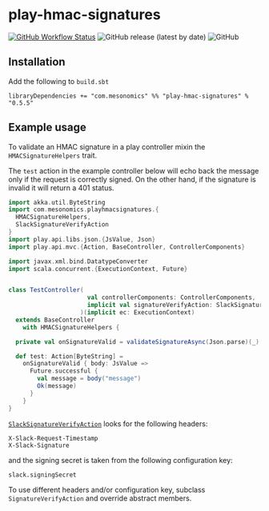 # play-hmac-signatures

[![GitHub Workflow Status](https://github.com/phelps-sg/play-hmac-signatures/actions/workflows/continouos-integration.yml/badge.svg)](https://github.com/phelps-sg/play-hmac-signatures/actions/workflows/continouos-integration.yml)
![GitHub release (latest by date)](https://img.shields.io/github/v/release/phelps-sg/play-hmac-signatures)
![GitHub](https://img.shields.io/github/license/phelps-sg/play-hmac-signatures?color=blue)

## Installation

Add the following to `build.sbt`

~~~
libraryDependencies += "com.mesonomics" %% "play-hmac-signatures" % "0.5.5"
~~~

## Example usage

To validate an HMAC signature in a play controller mixin the `HMACSignatureHelpers` trait.

The `test` action in the example controller below will echo back the message only if the request is correctly signed.  On the other hand, if the signature is invalid it will return a 401 status.

~~~scala
import akka.util.ByteString
import com.mesonomics.playhmacsignatures.{
  HMACSignatureHelpers,
  SlackSignatureVerifyAction
}
import play.api.libs.json.{JsValue, Json}
import play.api.mvc.{Action, BaseController, ControllerComponents}

import javax.xml.bind.DatatypeConverter
import scala.concurrent.{ExecutionContext, Future}


class TestController(
                      val controllerComponents: ControllerComponents,
                      implicit val signatureVerifyAction: SlackSignatureVerifyAction
                    )(implicit ec: ExecutionContext)
  extends BaseController
    with HMACSignatureHelpers {

  private val onSignatureValid = validateSignatureAsync(Json.parse)(_)

  def test: Action[ByteString] =
    onSignatureValid { body: JsValue =>
      Future.successful {
        val message = body("message")
        Ok(message)
      }
    }
}
~~~

[`SlackSignatureVerifyAction`](https://github.com/phelps-sg/play-hmac-signatures/blob/main/src/main/scala/com/mesonomics/playhmacsignatures/SlackSignatureVerifyAction.scala) looks for the following headers:

~~~
X-Slack-Request-Timestamp
X-Slack-Signature
~~~

and the signing secret is taken from the following configuration key:

~~~
slack.signingSecret
~~~~

To use different headers and/or configuration key, subclass `SignatureVerifyAction` and override abstract members.
